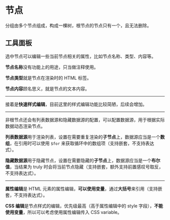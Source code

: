 # 节点
分组由多个节点组成，构成一棵树，根节点的节点只有一个，且无法删除。

## 工具面板
选中节点可以编辑一些当前节点相关的属性，比如节点名称、类型、内容等。

**节点名称**没有功能上的用途，只当做注释使用。

**节点类型**就是节点在渲染时的 HTML 标签。

**节点内容**顾名思义，就是节点的文本内容。

---

接着是**快速样式编辑**，目前这里的样式编辑功能比较简陋，后续会增加。

---

非根节点还会有列表数据源和隐藏数据源的配置，可以配置数据源，用于根据实际数据动态渲染节点。

**列表数据源**用于渲染列表，设置在需要重复渲染的**子节点**上，数据源应当是一个**数组**，在引用时可以使用 `$for` 来获取循环中的数组项（支持嵌套，不支持表达式）。

**隐藏数据源**用于隐藏节点，设置在需要隐藏的**子节点**上，数据源应当是一个**布尔值**，当结果为 truly 时会将当前节点隐藏（支持嵌套，额外支持前置感叹号取反，不支持表达式）。

---

**属性编辑**是 HTML 元素的属性编辑，**可以使用变量**，通过**大括号**来引用（支持嵌套，不支持表达式）。

**CSS 编辑**是节点样式的编辑，优先级最高（高于属性编辑中的 style 字段），**不能使用变量**，所以可以考虑使用属性编辑传入 CSS variable。
